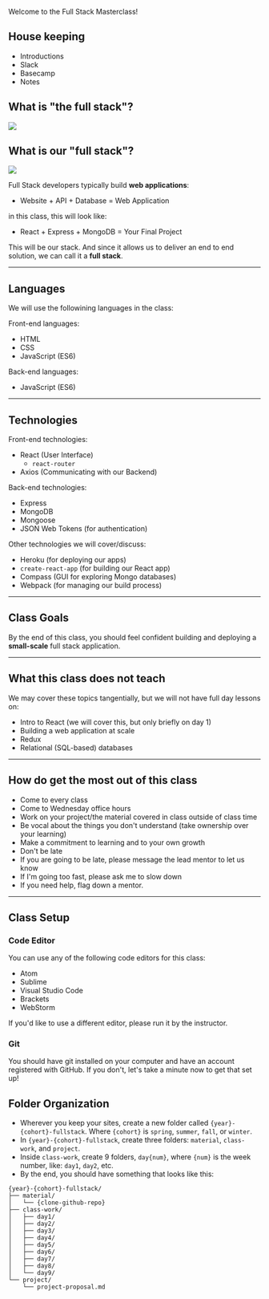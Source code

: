 Welcome to the Full Stack Masterclass!

## House keeping
- Introductions
- Slack
- Basecamp
- Notes

## What is "the full stack"?
<img src="https://user-images.githubusercontent.com/2818462/53781744-0f2d5d00-3ed8-11e9-9fb4-10005d4fb29b.png">

## What is our "full stack"?
<img src="https://user-images.githubusercontent.com/2818462/53781773-308e4900-3ed8-11e9-966a-6d22f4f5931e.png">

Full Stack developers typically build **web applications**:
- Website + API + Database = Web Application

in this class, this will look like:
- React + Express + MongoDB = Your Final Project

This will be our stack. And since it allows us to deliver an end to end solution, we can call it a **full stack**.

---

## Languages

We will use the followining languages in the class:

Front-end languages:
- HTML
- CSS
- JavaScript (ES6)

Back-end languages:
- JavaScript (ES6)
---

## Technologies

Front-end technologies:
- React (User Interface)
  - `react-router`
- Axios (Communicating with our Backend)

Back-end technologies:
- Express
- MongoDB
- Mongoose
- JSON Web Tokens (for authentication)

Other technologies we will cover/discuss:
- Heroku (for deploying our apps)
- `create-react-app` (for building our React app)
- Compass (GUI for exploring Mongo databases)
- Webpack (for managing our build process)

---

## Class Goals
By the end of this class, you should feel confident building and deploying a **small-scale** full stack application.

---

## What this class does not teach
We may cover these topics tangentially, but we will not have full day lessons on:
- Intro to React (we will cover this, but only briefly on day 1)
- Building a web application at scale
- Redux
- Relational (SQL-based) databases

---

## How do get the most out of this class
- Come to every class
- Come to Wednesday office hours
- Work on your project/the material covered in class outside of class time
- Be vocal about the things you don't understand (take ownership over your learning)
- Make a commitment to learning and to your own growth
- Don't be late
- If you are going to be late, please message the lead mentor to let us know
- If I'm going too fast, please ask me to slow down
- If you need help, flag down a mentor.

---

## Class Setup

### Code Editor
You can use any of the following code editors for this class:
- Atom
- Sublime
- Visual Studio Code
- Brackets
- WebStorm

If you'd like to use a different editor, please run it by the instructor.

### Git

You should have git installed on your computer and have an account registered with GitHub. If you don't, let's take a minute now to get that set up!

## Folder Organization
- Wherever you keep your sites, create a new folder called `{year}-{cohort}-fullstack`. Where `{cohort}` is `spring`, `summer`, `fall`, or `winter`.
- In `{year}-{cohort}-fullstack`, create three folders: `material`, `class-work`, and `project`.
- Inside `class-work`, create 9 folders, `day{num}`, where `{num}` is the week number, like: `day1`, `day2`, etc.
- By the end, you should have something that looks like this:

```shell
{year}-{cohort}-fullstack/
├── material/
│   └── {clone-github-repo}
├── class-work/
│   ├── day1/
│   ├── day2/
│   ├── day3/
│   ├── day4/
│   ├── day5/
│   ├── day6/
│   ├── day7/
│   ├── day8/
│   └── day9/
└── project/
    └── project-proposal.md
```
